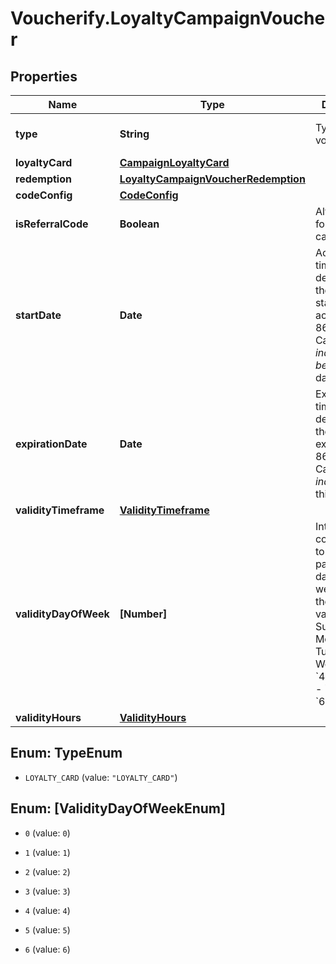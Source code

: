# Voucherify.LoyaltyCampaignVoucher

## Properties

Name | Type | Description | Notes
------------ | ------------- | ------------- | -------------
**type** | **String** | Type of voucher. | [optional] [default to &#39;LOYALTY_CARD&#39;]
**loyaltyCard** | [**CampaignLoyaltyCard**](CampaignLoyaltyCard.md) |  | [optional] 
**redemption** | [**LoyaltyCampaignVoucherRedemption**](LoyaltyCampaignVoucherRedemption.md) |  | [optional] 
**codeConfig** | [**CodeConfig**](CodeConfig.md) |  | 
**isReferralCode** | **Boolean** | Always &#x60;false&#x60; for a loyalty card voucher | [optional] 
**startDate** | **Date** | Activation timestamp defines when the campaign starts to be active in ISO 8601 format. Campaign is *inactive before* this date.  | [optional] 
**expirationDate** | **Date** | Expiration timestamp defines when the campaign expires in ISO 8601 format.  Campaign is *inactive after* this date. | [optional] 
**validityTimeframe** | [**ValidityTimeframe**](ValidityTimeframe.md) |  | [optional] 
**validityDayOfWeek** | **[Number]** | Integer array corresponding to the particular days of the week in which the voucher is valid.  - &#x60;0&#x60; Sunday - &#x60;1&#x60; Monday - &#x60;2&#x60; Tuesday - &#x60;3&#x60; Wednesday - &#x60;4&#x60; Thursday - &#x60;5&#x60; Friday - &#x60;6&#x60; Saturday | [optional] 
**validityHours** | [**ValidityHours**](ValidityHours.md) |  | [optional] 



## Enum: TypeEnum


* `LOYALTY_CARD` (value: `"LOYALTY_CARD"`)





## Enum: [ValidityDayOfWeekEnum]


* `0` (value: `0`)

* `1` (value: `1`)

* `2` (value: `2`)

* `3` (value: `3`)

* `4` (value: `4`)

* `5` (value: `5`)

* `6` (value: `6`)




